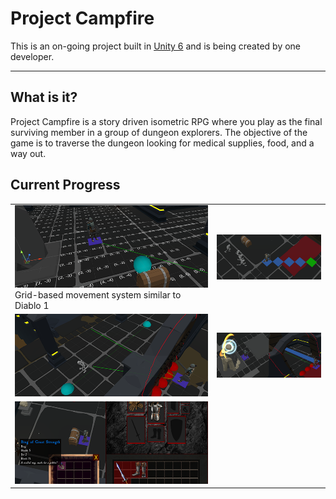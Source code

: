 # Project Campfire

This is an on-going project built in [Unity 6](https://docs.unity3d.com/6000.0/Documentation/Manual/UnityManual.html) and is being created by one developer.

* * *

## What is it?

Project Campfire is a story driven isometric RPG where you play as the final surviving member in a group of dungeon explorers. The objective of the game is to traverse the dungeon looking for medical supplies, food, and a way out.

## Current Progress

|              |              |
|:-------------|:-------------|
| ![gamegrids](https://raw.githubusercontent.com/YortA/games/main/imgs/gamegrids.png) Grid-based movement system similar to Diablo 1 | ![gamechaseplayer](https://raw.githubusercontent.com/YortA/games/main/imgs/gamechaseplayer.png) |
| ![gamedetection](https://raw.githubusercontent.com/YortA/games/main/imgs/gamedetection.png) | ![gameinteracts](https://raw.githubusercontent.com/YortA/games/main/imgs/gameinteracts.png) |
| ![gameinventory](https://raw.githubusercontent.com/YortA/games/main/imgs/gameinventory.png) | |
